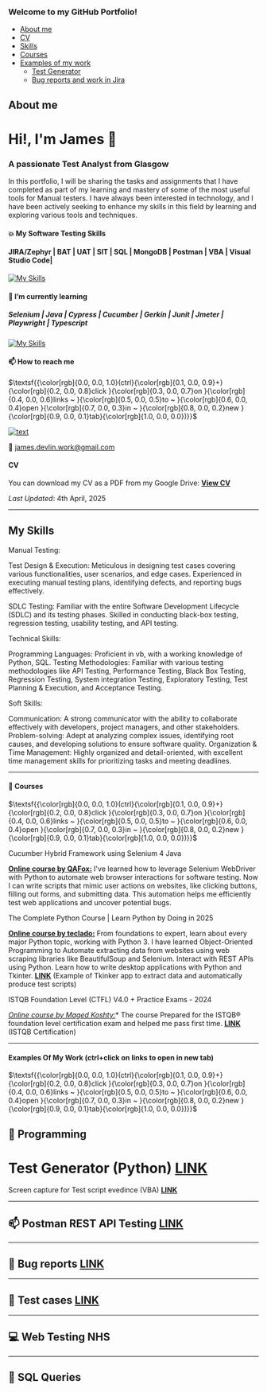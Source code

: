 ### Welcome to my GitHub Portfolio!
- [About me](#About-me)
- [CV](#cv)
- [Skills](#My-skills)
- [Courses](#closed_book-courses)
- [Examples of my work](#examples-of-my-work)
  * [Test Generator](#Test-Generator)
  * [Bug reports and work in Jira](#bug-reports-and-work-in-jira)

## About me
# Hi!, I'm James 👋 
### A passionate Test Analyst from Glasgow

In this portfolio, I will be sharing the tasks and assignments that I have completed as part of my learning and mastery of some of the most useful tools for Manual testers. I have always been interested in technology, and I have been actively seeking to enhance my skills in this field by learning and exploring various tools and techniques.

#### :collision: My Software Testing Skills 
#### JIRA/Zephyr | BAT | UAT | SIT | SQL | MongoDB | Postman | VBA | Visual Studio Code|
[![My Skills](https://skillicons.dev/icons?i=github,mongodb,mysql,postman,pycharm,vscode)](https://skillicons.dev)

#### :seedling: I’m currently learning
##### Selenium | Java | Cypress | Cucumber | Gerkin | Junit | Jmeter | Playwright | Typescript 
[![My Skills](https://skillicons.dev/icons?i=gherkin,java,jquery,maven,selenium,cypress)](https://skillicons.dev)

#### 📫 How to reach me 
$\textsf{{\color[rgb]{0.0, 0.0, 1.0}(ctrl}{\color[rgb]{0.1, 0.0, 0.9}+}{\color[rgb]{0.2, 0.0, 0.8}click }{\color[rgb]{0.3, 0.0, 0.7}on }{\color[rgb]{0.4, 0.0, 0.6}links ~ }{\color[rgb]{0.5, 0.0, 0.5}to ~ }{\color[rgb]{0.6, 0.0, 0.4}open }{\color[rgb]{0.7, 0.0, 0.3}in ~ }{\color[rgb]{0.8, 0.0, 0.2}new }{\color[rgb]{0.9, 0.0, 0.1}tab}{\color[rgb]{1.0, 0.0, 0.0})}}$

[![text](https://img.shields.io/badge/LinkedIn-0077B5?style=for-the-badge&logo=linkedin&logoColor=white)](https://www.linkedin.com/in/james-devlin-2b395124)

📧 james.devlin.work@gmail.com


#### CV

You can download my CV as a PDF from my Google Drive: **[View CV](https://drive.google.com/file/d/1L_7J1yEEJixCmIigqrfKNTrYw4PWX1Kj/view?usp=sharing)**

*Last Updated*: 4th April, 2025

___________________________

## My Skills

Manual Testing:

Test Design & Execution: Meticulous in designing test cases covering various functionalities, user scenarios, and edge cases. Experienced in executing manual testing plans, identifying defects, and reporting bugs effectively. 

SDLC Testing: Familiar with the entire Software Development Lifecycle (SDLC) and its testing phases. Skilled in conducting black-box testing, regression testing, usability testing, and API testing. 

Technical Skills:

Programming Languages: Proficient in vb, with a working knowledge of Python, SQL. 
Testing Methodologies: Familiar with various testing methodologies like API Testing, Performance Testing, Black Box Testing, Regression Testing, System integration Testing, Exploratory Testing, Test Planning & Execution, and Acceptance Testing.

Soft Skills:

Communication: A strong communicator with the ability to collaborate effectively with developers, project managers, and other stakeholders.
Problem-solving: Adept at analyzing complex issues, identifying root causes, and developing solutions to ensure software quality.
Organization & Time Management: Highly organized and detail-oriented, with excellent time management skills for prioritizing tasks and meeting deadlines.


___________________________

#### :closed_book: Courses
$\textsf{{\color[rgb]{0.0, 0.0, 1.0}(ctrl}{\color[rgb]{0.1, 0.0, 0.9}+}{\color[rgb]{0.2, 0.0, 0.8}click }{\color[rgb]{0.3, 0.0, 0.7}on }{\color[rgb]{0.4, 0.0, 0.6}links ~ }{\color[rgb]{0.5, 0.0, 0.5}to ~ }{\color[rgb]{0.6, 0.0, 0.4}open }{\color[rgb]{0.7, 0.0, 0.3}in ~ }{\color[rgb]{0.8, 0.0, 0.2}new }{\color[rgb]{0.9, 0.0, 0.1}tab}{\color[rgb]{1.0, 0.0, 0.0})}}$

Cucumber Hybrid Framework using Selenium 4 Java 

**[Online course by QAFox:](https://www.youtube.com/watch?v=RlfkOIwhOVg&t=20148s)**
I've learned how to leverage Selenium WebDriver with Python to automate web browser interactions for software testing. Now I can write scripts that mimic user actions on websites, like clicking buttons, filling out forms, and submitting data. This automation helps me efficiently test web applications and uncover potential bugs. 


The Complete Python Course | Learn Python by Doing in 2025

**[Online course by teclado:](https://www.udemy.com/course/the-complete-python-course/?couponCode=ST13MT80425G3)**
From foundations to expert, learn about every major Python topic, working with Python 3. I have learned Object-Oriented Programming to Automate extracting data from websites using web scraping libraries like BeautifulSoup and Selenium. Interact with REST APIs using Python. Learn how to write desktop applications with Python and Tkinter. **[LINK](https://drive.google.com/file/d/1L_7J1yEEJixCmIigqrfKNTrYw4PWX1Kj/view?usp=sharing)** (Example of Tkinker app to extract data and automatically produce test scripts)


ISTQB Foundation Level (CTFL) V4.0 + Practice Exams - 2024

*[Online course by Maged Koshty:](https://www.udemy.com/course/certified-tester-foundation-level-ctfl/?couponCode=ST13MT80425G3)** 
The course Prepared for the ISTQB® foundation level certification exam and helped me pass first time. **[LINK](https://drive.google.com/file/d/1Bl_gXPpuOrVlUdU5mtKB10PxigDfr5zM/view?usp=sharing)** (ISTQB Certification)
___________________________

#### Examples Of My Work (ctrl+click on links to open in new tab)
$\textsf{{\color[rgb]{0.0, 0.0, 1.0}(ctrl}{\color[rgb]{0.1, 0.0, 0.9}+}{\color[rgb]{0.2, 0.0, 0.8}click }{\color[rgb]{0.3, 0.0, 0.7}on }{\color[rgb]{0.4, 0.0, 0.6}links ~ }{\color[rgb]{0.5, 0.0, 0.5}to ~ }{\color[rgb]{0.6, 0.0, 0.4}open }{\color[rgb]{0.7, 0.0, 0.3}in ~ }{\color[rgb]{0.8, 0.0, 0.2}new }{\color[rgb]{0.9, 0.0, 0.1}tab}{\color[rgb]{1.0, 0.0, 0.0})}}$

## :abcd: Programming

# Test Generator (Python) **[LINK](https://github.com/JamesDevTest/JamesDevTest/blob/main/Examples/Test%20Generator/TestGen.md)**

Screen capture for Test script evedince (VBA) **[LINK](https://github.com/JamesDevTest/JamesDevTest/blob/main/Examples/Screen%20capture/ScreenCap.md)**

___________________________

## :mailbox: Postman REST API Testing **[LINK](https://github.com/JamesDevTest/JamesDevTest/blob/main/Examples/postman/postman.md)**

___________________________

## 🔎 Bug reports **[LINK](https://docs.google.com/spreadsheets/d/1WfKdyT8N7d3w5ks1jRehaH4KvMpF5OC-PrR4z5EHgo8/edit?usp=sharing)**

___________________________

## :page_facing_up: Test cases **[LINK](https://docs.google.com/spreadsheets/d/1eQcu-MwFb1xUZdM-0yCmJuSZUykfWddLVzHBZWXmiyo/edit?usp=sharing)**

___________________________

## :computer: Web Testing NHS

___________________________

## :floppy_disk: SQL Queries 

<!---
JamesDevTest/JamesDevTest is a ✨ special ✨ repository because its `README.md` (this file) appears on your GitHub profile.
You can click the Preview link to take a look at your changes.
--->

